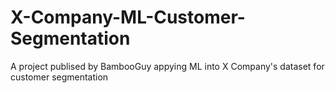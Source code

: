 # X-Company-ML-Customer-Segmentation
A project publised by BambooGuy appying ML into X Company's dataset for customer segmentation 
